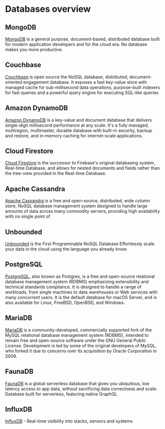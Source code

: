 # Databases overview

## MongoDB
[MongoDB](https://www.mongodb.com/) is a general purpose, document-based, distributed database built for modern application developers and for the cloud era. No database makes you more productive.

## Couchbase
[Couchbase](https://www.couchbase.com/) is open source the NoSQL database, distributed, document-oriented engagement database. It exposes a fast key-value store with managed cache for sub-millisecond data operations,  purpose-built indexers for fast queries and a powerful query engine for executing SQL-like queries 

## Amazon DynamoDB
[Amazon DynamoDB](https://aws.amazon.com/dynamodb/) is a key-value and document database that delivers single-digit millisecond performance at any scale. It's a fully managed, multiregion, multimaster, durable database with built-in security, backup and restore, and in-memory caching for internet-scale applications.

## Cloud Firestore
[Cloud Firestore](https://firebase.google.com/) is the successor to Firebase's original databasing system, Real-time Database, and allows for nested documents and fields rather than the tree-view provided in the Real-time Database. 

## Apache Cassandra
[Apache Cassandra](http://cassandra.apache.org) is a free and open-source, distributed, wide column store, NoSQL database management system designed to handle large amounts of data across many commodity servers, providing high availability with no single point of 

## Unbounded
[Unbounded](https://unbounded.cloud/) is the First Programmable NoSQL Database Effortlessly scale your data in the cloud using the language you already know.

## PostgreSQL
[PostgreSQL](https://www.postgresql.org/), also known as Postgres, is a free and open-source relational database management system (RDBMS) emphasizing extensibility and technical standards compliance. It is designed to handle a range of workloads, from single machines to data warehouses or Web services with many concurrent users. It is the default database for macOS Server, and is also available for Linux, FreeBSD, OpenBSD, and Windows.

## MariaDB
[MariaDB](https://mariadb.org/) is a community-developed, commercially supported fork of the MySQL relational database management system (RDBMS), intended to remain free and open-source software under the GNU General Public License. Development is led by some of the original developers of MySQL, who forked it due to concerns over its acquisition by Oracle Corporation in 2009.

## FaunaDB
[FaunaDB](https://fauna.com/) is a global serverless database that gives you ubiquitous, low latency access to app data, without sacrificing data correctness and scale. Database built for serverless, featuring native GraphQL

## InfluxDB
[InfluxDB](https://www.influxdata.com/) - Real-time visibility into stacks, sensors and systems